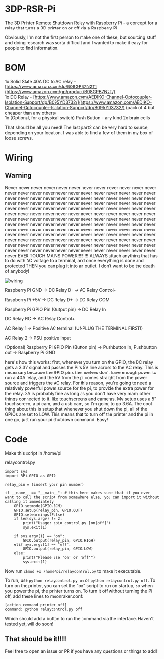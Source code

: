 # 3DP-RSR-Pi
The 3D Printer Remote Shutdown Relay with Raspberry Pi - a concept for a relay that turns a 3D printer on or off via a Raspberry Pi

Obviously, I'm not the first person to make one of these, but sourcing stuff and doing research was sorta difficult and I wanted to make it easy for people to find information.

# BOM
1x Solid State 40A DC to AC relay - [https://www.amazon.com/dp/B08GPB7N2T](https://www.amazon.com/gp/product/B08GPB7N2T/)  
1x DC Relay - [https://www.amazon.com/AEDIKO-Channel-Optocoupler-Isolation-Support/dp/B095YD3732/](https://www.amazon.com/AEDIKO-Channel-Optocoupler-Isolation-Support/dp/B095YD3732/) (pack of 4 but cheaper than any others)  
1x (Optional, for a physical switch) Push Button - any kind
2x brain cells  

That should be all you need! The last part2 can be very hard to source, depending on your location. I was able to find a few of them in my box of loose screws.

# Wiring

## Warning
Never never never never never never never never never never never never never never never never never never never never never never never never never never never never never never never never never never never never never never never never never never never never never never never never never never never never never never never never never never never never never never never never never never never never never never never never never never never never never never never never never never never never never never never never never never never never never never never never never never never never never never never never never never never never never never never never never never never never never never never never never never never never never never never never never never never never never never never never never never never never never never never never never never never never never never never never never never never never never EVER TOUCH MAINS POWER!!!!!!!!! ALWAYS attach anything that has to do with AC voltage to a terminal, and once everything is done and protected THEN you can plug it into an outlet. I don't want to be the death of anybody!

![wiring](https://github.com/invictus-anic3tus/3DP-RSR-Pi/images/relaywiring.png)

Raspberry Pi GND -> DC Relay D- -> AC Relay Control-

Raspberry Pi +5V -> DC Relay D+ -> DC Relay COM

Raspberry Pi GPIO Pin (Output pin) -> DC Relay In

DC Relay NC -> AC Relay Control+

AC Relay 1 -> Positive AC terminal (UNPLUG THE TERMINAL FIRST!)

AC Relay 2 -> PSU positive input

(Optional) Raspberry Pi GPIO Pin (Button pin) -> Pushbutton In, Pushbutton out -> Raspberry Pi GND

here's how this works: first, whenever you turn on the GPIO, the DC relay gets a 3.3V signal and passes the Pi's 5V line across to the AC relay. This is necessary because the GPIO pins themselves don't have enough power to run a 40A relay, and the 5V from the pi comes straight from the power source and triggers the AC relay. For this reason, you're going to need a relatively powerful power source for the pi, to provide the extra power for the relay. 3A is probably fine as long as you don't have very many other things connected to it, like touchscreens and cameras. My setup uses a 5" touchscreen, a pi cam, and a usb cam, so I'm going to go 3.6A. The cool thing about this is setup that whenever you shut down the pi, all of the GPIOs are set to LOW. This means that to turn off the printer and the pi in one go, just run your pi shutdown command. Easy!

# Code

Make this script in /home/pi

relaycontrol.py
```
import sys
import RPi.GPIO as GPIO

relay_pin = (insert your pin number)

if __name__ == "__main__": # this here makes sure that if you ever want to call the script from somewhere else, you can import it without calling it immediately
    GPIO.setmode(GPIO.BCM)
    GPIO.setup(relay_pin, GPIO.OUT)
    GPIO.setwarnings(False)
    if len(sys.argv) != 2:
        print("Usage: gpio_control.py [on|off]")
        sys.exit(1)

    if sys.argv[1] == "on":
        GPIO.output(relay_pin, GPIO.HIGH)
    elif sys.argv[1] == "off":
        GPIO.output(relay_pin, GPIO.LOW)
    else:
        print("Please use 'on' or 'off'")
        sys.exit(1)

```
Now run `chmod +x /home/pi/relaycontrol.py` to make it executable.

To run, use `python relaycontrol.py on` or `python relaycontrol.py off`. To turn on the printer, you can set the "on" script to run on startup, so when you power the pi, the printer turns on. To turn it off without turning the Pi off, add these lines to moonraker.conf:
```
[action_command printer_off]
command: python relaycontrol.py off
```
Which should add a button to run the command via the interface. Haven't tested yet, will do soon!

## That should be it!!!!

Feel free to open an issue or PR if you have any questions or things to add!
